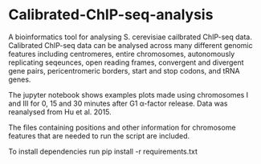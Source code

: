 # Calibrated-ChIP-seq-analysis
A bioinformatics tool for analysing S. cerevisiae cailbrated ChIP-seq data. Calibrated ChIP-seq data can be analysed across many different genomic features including centromeres, entire chromosomes, autonomously replicating seqeunces, open reading frames, convergent and divergent gene pairs, pericentromeric borders, start and stop codons, and tRNA genes. 

The jupyter notebook shows examples plots made using chromosomes I and III for 0, 15 and 30 minutes after G1 α-factor release. Data was reanalysed from Hu et al. 2015.

The files containing positions and other information for chromosome features that are needed to run the script are included.

To install dependencies run pip install -r requirements.txt
